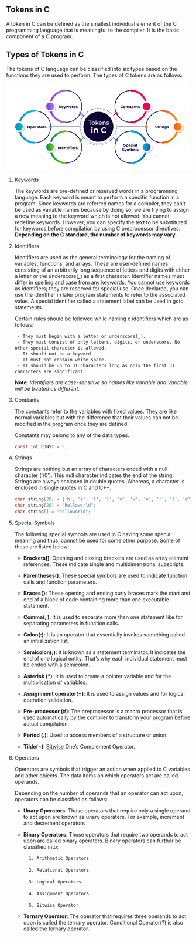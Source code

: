 ## Tokens in C

A token in C can be defined as the smallest individual element of the C programming language that is meaningful to the compiler. It is the basic component of a C program.

## Types of Tokens in C

The tokens of C language can be classified into six types based on the functions they are used to perform. The types of C tokens are as follows:

![Compiling in C](./images/Tokens-in-C.png "a title")

1. Keywords

    The keywords are pre-defined or reserved words in a programming language. Each keyword is meant to perform a specific function in a program. Since keywords are referred names for a compiler, they can’t be used as variable names because by doing so, we are trying to assign a new meaning to the keyword which is not allowed. You cannot redefine keywords. However, you can specify the text to be substituted for keywords before compilation by using C preprocessor directives. **Depending on the C standard, the number of keywords may vary.**

2. Identifiers

    Identifiers are used as the general terminology for the naming of variables, functions, and arrays. These are user-defined names consisting of an arbitrarily long sequence of letters and digits with either a letter or the underscore(_) as a first character. Identifier names must differ in spelling and case from any keywords. You cannot use keywords as identifiers; they are reserved for special use. Once declared, you can use the identifier in later program statements to refer to the associated value. A special identifier called a statement label can be used in goto statements. 

    Certain rules should be followed while naming c identifiers which are as follows:

        - They must begin with a letter or underscore(_).
        - They must consist of only letters, digits, or underscore. No other special character is allowed.
        - It should not be a keyword.
        - It must not contain white space.
        - It should be up to 31 characters long as only the first 31 characters are significant.

    **Note**: *Identifiers are case-sensitive so names like variable and Variable will be treated as different.*

3. Constants

    The constants refer to the variables with fixed values. They are like normal variables but with the difference that their values can not be modified in the program once they are defined. 

    Constants may belong to any of the data types.

    ```c
    const int CONST = 5;
    ```

4. Strings

    Strings are nothing but an array of characters ended with a null character (‘\0’). This null character indicates the end of the string. Strings are always enclosed in double quotes. Whereas, a character is enclosed in single quotes in C and C++.

    ```c
    char string[20] = {'h', 'e', 'l', 'l', 'o', 'w', 'o', 'r', 'l', 'd', '\0'};
    char string[20] = "helloworld";
    char string[] = "helloworld";
    ```

5. Special Symbols

    The following special symbols are used in C having some special meaning and thus, cannot be used for some other purpose. Some of these are listed below:

    - **Brackets[]**: Opening and closing brackets are used as array element references. These indicate single and multidimensional subscripts.

    - **Parentheses()**: These special symbols are used to indicate function calls and function parameters.

    - **Braces{}**: These opening and ending curly braces mark the start and end of a block of code containing more than one executable statement.

    - **Comma(, )**: It is used to separate more than one statement like for separating parameters in function calls.

    - **Colon(:)**: It is an operator that essentially invokes something called an initialization list.

    - **Semicolon(;)**: It is known as a statement terminator. It indicates the end of one logical entity. That’s why each individual statement must be ended with a semicolon.

    - **Asterisk (*)**: It is used to create a pointer variable and for the multiplication of variables.

    - **Assignment operator(=)**: It is used to assign values and for logical operation validation.

    - **Pre-processor (#)**: The preprocessor is a macro processor that is used automatically by the compiler to transform your program before actual compilation.

    - **Period (.)**: Used to access members of a structure or union.

    - **Tilde(~)**: [Bitwise](https://en.wikipedia.org/wiki/Bitwise_operation#NOT) One’s Complement Operator.

6. Operators

    Operators are symbols that trigger an action when applied to C variables and other objects. The data items on which operators act are called operands. 

    Depending on the number of operands that an operator can act upon, operators can be classified as follows: 

    - **Unary Operators**: Those operators that require only a single operand to act upon are known as unary operators. For example, increment and decrement operators

    - **Binary Operators**: Those operators that require two operands to act upon are called binary operators. Binary operators can further be classified into: 

            1. Arithmetic Operators

            2. Relational Operators

            3. Logical Operators

            4. Assignment Operators

            5. Bitwise Operator

    - **Ternary Operator**: The operator that requires three operands to act upon is called the ternary operator. Conditional Operator(?) is also called the ternary operator.

